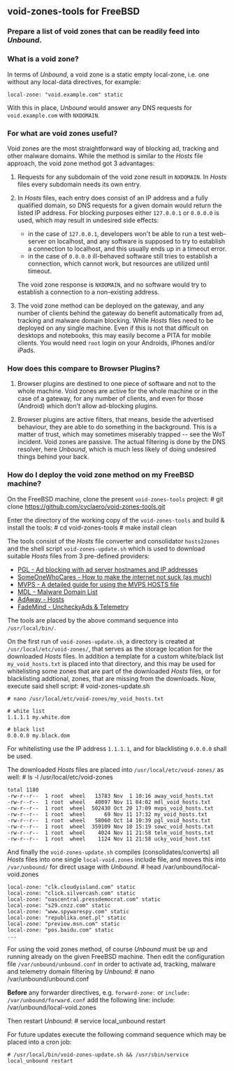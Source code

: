 ## void-zones-tools for FreeBSD
### Prepare a list of void zones that can be readily feed into *Unbound*.

### What is a void zone?

In terms of *Unbound*, a void zone is a static empty local-zone, i.e. one without any local-data directives, for example:
    
    local-zone: "void.example.com" static
    
With this in place, *Unbound* would answer any DNS requests for `void.example.com` with `NXDOMAIN`.


### For what are void zones useful?

Void zones are the most straightforward way of blocking ad, tracking and other malware domains.
While the method is similar to the *Hosts* file approach, the void zone method got 3 advantages:

1. Requests for any subdomain of the void zone result in `NXDOMAIN`.
   In *Hosts* files every subdomain needs its own entry.

2. In *Hosts* files, each entry does consist of an IP address and a fully qualified domain,
   so DNS requests for a given domain would return the listed IP address. For blocking
   purposes either `127.0.0.1` or `0.0.0.0` is used, which may result in undesired side effects:
   
   - in the case of `127.0.0.1`, developers won't be able to run a test web-server on localhost,
     and any software is supposed to try to establish a connection to localhost, and this 
     usually ends up in a timeout error. 
   - in the case of `0.0.0.0` ill-behaved software still tries to establish a connection, which
      cannot work, but resources are utilized until timeout.
   
   The void zone response is `NXDOMAIN`, and no software would try to establish a connection
   to a non-existing address.

3. The void zone method can be deployed on the gateway, and any number of clients behind the
   gateway do benefit automatically from ad, tracking and malware domain blocking. While *Hosts*
   files need to be deployed on any single machine. Even if this is not that difficult on
   desktops and notebooks, this may easily become a PITA for mobile clients. You would need
   `root` login on your Androids, iPhones and/or iPads.


### How does this compare to Browser Plugins?

1. Browser plugins are destined to one piece of software and not to the whole machine.
   Void zones are active for the whole machine or in the case of a gateway, for any
   number of clients, and even for those (Android) which don't allow ad-blocking plugins.

2. Browser plugins are active filters, that means, beside the advertised behaviour, they
   are able to do something in the background. This is a matter of trust, which may
   sometimes miserably trapped -- see the WoT incident. Void zones are passive. The actual
   filtering is done by the DNS resolver, here *Unbound*, which is much less likely of doing
   undesired things behind your back.


### How do I deploy the void zone method on my FreeBSD machine?

On the FreeBSD machine, clone the present `void-zones-tools` project:
    # git clone https://github.com/cyclaero/void-zones-tools.git
    
Enter the directory of the working copy of the `void-zones-tools` and build & install the tools:
    # cd void-zones-tools
    # make install clean
    
The tools consist of the *Hosts* file converter and consolidator `hosts2zones` and the shell script
`void-zones-update.sh` which is used to download suitable *Hosts* files from 3 pre-defined providers:

* [PGL - Ad blocking with ad server hostnames and IP addresses](http://pgl.yoyo.org/adservers/)
* [SomeOneWhoCares - How to make the internet not suck (as much)](http://someonewhocares.org/hosts/zero/)
* [MVPS - A detailed guide for using the MVPS HOSTS file](http://winhelp2002.mvps.org/)
* [MDL - Malware Domain List](http://www.malwaredomainlist.com/)
* [AdAway - Hosts](https://github.com/AdAway/AdAway)
* [FadeMind - UncheckyAds & Telemetry](https://github.com/FadeMind/hosts.extras/)


The tools are placed by the above command sequence into `/usr/local/bin/`.

On the first run of `void-zones-update.sh`, a directory is created at `/usr/local/etc/void-zones/`,
that serves as the storage location for the downloaded *Hosts* files. In addition a template for a
custom white/black list `my_void_hosts.txt` is placed into that directory, and this may be used for
whitelisting some zones that are part of the downloaded *Hosts* files, or for blacklisting addtional,
zones, that are missing from the downloads. Now, execute said shell script:
    # void-zones-update.sh

    # nano /usr/local/etc/void-zones/my_void_hosts.txt
    
    # white list
    1.1.1.1 my.white.dom

    # black list
    0.0.0.0 my.black.dom

For whitelisting use the IP address `1.1.1.1`, and for blacklisting `0.0.0.0` shall be used.

The downloaded *Hosts* files are  placed into `/usr/local/etc/void-zones/` as well:
    # ls -l /usr/local/etc/void-zones

    total 1180
    -rw-r--r--  1 root  wheel   13783 Nov  1 10:16 away_void_hosts.txt
    -rw-r--r--  1 root  wheel   40097 Nov 11 04:02 mdl_void_hosts.txt
    -rw-r--r--  1 root  wheel  502430 Oct 20 17:09 mvps_void_hosts.txt
    -rw-r--r--  1 root  wheel      69 Nov 11 17:32 my_void_hosts.txt
    -rw-r--r--  1 root  wheel   58060 Oct 14 10:39 pgl_void_hosts.txt
    -rw-r--r--  1 root  wheel  359109 Nov 10 15:19 sowc_void_hosts.txt
    -rw-r--r--  1 root  wheel    4024 Nov 11 21:58 telm_void_hosts.txt
    -rw-r--r--  1 root  wheel    1124 Nov 11 21:58 ucky_void_host.txt

And finally the `void-zones-update.sh` compiles (consolidates/converts) all *Hosts* files
into one single `local-void.zones` include file, and moves this into `/var/unbound/`
for direct usage with *Unbound*.
    # head /var/unbound/local-void.zones
    
    local-zone: "clk.cloudyisland.com" static
    local-zone: "click.silvercash.com" static
    local-zone: "oascentral.pressdemocrat.com" static
    local-zone: "s29.cnzz.com" static
    local-zone: "www.spywarespy.com" static
    local-zone: "republika.onet.pl" static
    local-zone: "preview.msn.com" static
    local-zone: "pos.baidu.com" static
    ...

For using the void zones method, of course *Unbound* must be up and running already on the given FreeBSD machine.
Then edit the configuration file `/var/unbound/unbound.conf` in order to activate ad, tracking, malware and telemetry domain
filtering by *Unbound*:
    # nano /var/unbound/unbound.conf

**Before** any forwarder directives, e.g. `forward-zone:` or `include: /var/unbound/forward.conf` add the following line:
    include: /var/unbound/local-void.zones

Then restart *Unbound*:
    # service local_unbound restart

For future updates execute the following command sequence which may be placed into a cron job:

    # /usr/local/bin/void-zones-update.sh && /usr/sbin/service local_unbound restart
